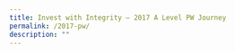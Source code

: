 ```yaml
---
title: Invest with Integrity – 2017 A Level PW Journey
permalink: /2017-pw/
description: ""
---
```

